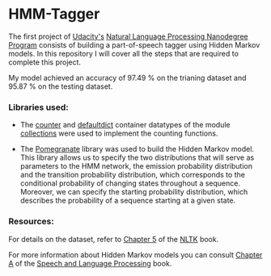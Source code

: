 # HMM-Tagger

The first project of [Udacity's](https://www.udacity.com/) [Natural Language Processing Nanodegree Program](https://www.udacity.com/course/natural-language-processing-nanodegree--nd892) consists of building a part-of-speech tagger using Hidden Markov models. In this repository I will cover all the steps that are required to complete this project.

My model achieved an accuracy of 97.49 % on the trianing dataset and 95.87 % on the testing dataset.

### Libraries used:
- The [counter](https://docs.python.org/3/library/collections.html#collections.Counter) and [defaultdict](https://docs.python.org/3/library/collections.html#collections.defaultdict) container datatypes of the module [collections](https://docs.python.org/3/library/collections.html) were used to implement the counting functions.

- The [Pomegranate](https://github.com/jmschrei/pomegranate) library was used to build the Hidden Markov model. This library allows us to specify the two distributions that will serve as parameters to the HMM network, the emission probability distribution and the transition probability distribution, which corresponds to the conditional probability of changing states throughout a sequence. Moreover, we can specify the starting probability distribution, which describes the probability of a sequence starting at a given state.

### Resources:

For details on the dataset, refer to [Chapter 5](http://www.nltk.org/book/ch05.html) of the [NLTK](https://www.nltk.org/book/) book.

For more information about Hidden Markov models you can consult [Chapter A](https://web.stanford.edu/~jurafsky/slp3/A.pdf) of the [Speech and Language Processing](https://web.stanford.edu/~jurafsky/slp3/) book.

